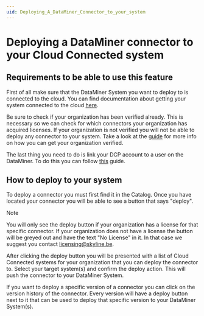 ```yaml
---
uid: Deploying_A_DataMiner_Connector_to_your_system
---
```


# Deploying a DataMiner connector to your Cloud Connected system

## Requirements to be able to use this feature

First of all make sure that the DataMiner System you want to deploy to is connected to the cloud. You can find documentation about getting your system connected to the cloud [here](xref:Connecting_your_DataMiner_System_to_the_cloud).

Be sure to check if your organization has been verified already. This is necessary so we can check for which connectors your organization has acquired licenses. If your organization is not verified you will not be able to deploy any connector to your system. Take a look at the [guide](xref:CloudConnectionVerification) for more info on how you can get your organization verified.

The last thing you need to do is link your DCP account to a user on the DataMiner. To do this you can follow [this](xref:Linking_your_DataMiner_and_DCP_account) guide.

## How to deploy to your system

To deploy a connector you must first find it in the Catalog. Once you have located your connector you will be able to see a button that says "deploy".

> [!NOTE]
> You will only see the deploy button if your organization has a license for that specific connector. If your organization does not have a license the button will be greyed out and have the text "No License" in it. In that case we suggest you contact licensing@skyline.be.

After clicking the deploy button you will be presented with a list of Cloud Connected systems for your organization that you can deploy the connector to. Select your target system(s) and confirm the deploy action. This will push the connector to your DataMiner System.

If you want to deploy a specific version of a connector you can click on the version history of the connector. Every version will have a deploy button next to it that can be used to deploy that specific version to your DataMiner System(s).